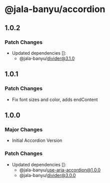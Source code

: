 # @jala-banyu/accordion

## 1.0.2

### Patch Changes

- Updated dependencies []:
  - @jala-banyu/divider@3.1.0

## 1.0.1

### Patch Changes

- Fix font sizes and color, adds endContent

## 1.0.0

### Major Changes

- Initial Accordion Version

### Patch Changes

- Updated dependencies []:
  - @jala-banyu/use-aria-accordion@1.0.0
  - @jala-banyu/divider@3.0.0
